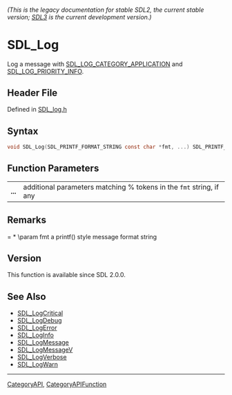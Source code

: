 ###### (This is the legacy documentation for stable SDL2, the current stable version; [SDL3](https://wiki.libsdl.org/SDL3/) is the current development version.)
# SDL_Log

Log a message with [SDL_LOG_CATEGORY_APPLICATION](SDL_LOG_CATEGORY_APPLICATION) and [SDL_LOG_PRIORITY_INFO](SDL_LOG_PRIORITY_INFO).

## Header File

Defined in [SDL_log.h](https://github.com/libsdl-org/SDL/blob/SDL2/include/SDL_log.h)

## Syntax

```c
void SDL_Log(SDL_PRINTF_FORMAT_STRING const char *fmt, ...) SDL_PRINTF_VARARG_FUNC(1);

```

## Function Parameters

|             |                                                                     |
| ----------- | ------------------------------------------------------------------- |
| **...**     | additional parameters matching % tokens in the `fmt` string, if any |

## Remarks

= * \param fmt a printf() style message format string

## Version

This function is available since SDL 2.0.0.

## See Also

* [SDL_LogCritical](SDL_LogCritical)
* [SDL_LogDebug](SDL_LogDebug)
* [SDL_LogError](SDL_LogError)
* [SDL_LogInfo](SDL_LogInfo)
* [SDL_LogMessage](SDL_LogMessage)
* [SDL_LogMessageV](SDL_LogMessageV)
* [SDL_LogVerbose](SDL_LogVerbose)
* [SDL_LogWarn](SDL_LogWarn)

----
[CategoryAPI](CategoryAPI), [CategoryAPIFunction](CategoryAPIFunction)

